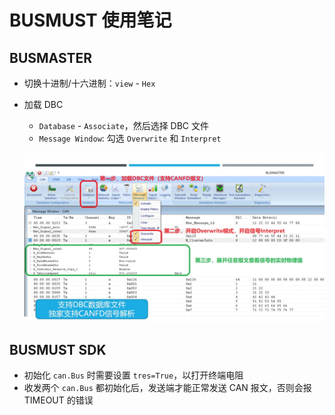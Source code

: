 # BUSMUST 使用笔记

## BUSMASTER

- 切换十进制/十六进制：`view` - `Hex`
- 加载 DBC
  - `Database` - `Associate`，然后选择 DBC 文件
  - `Message Window`: 勾选 `Overwrite` 和 `Interpret`

  ![busmaster_load_dbc](./images/busmaster_load_dbc.jpg)

## BUSMUST SDK

- 初始化 `can.Bus` 时需要设置 `tres=True`，以打开终端电阻
- 收发两个 `can.Bus` 都初始化后，发送端才能正常发送 CAN 报文，否则会报 TIMEOUT 的错误
